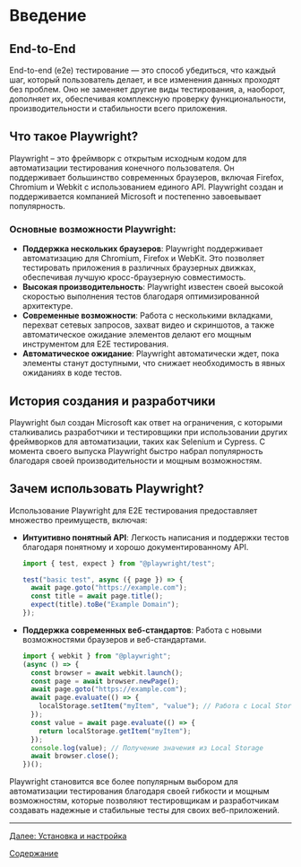 # Введение

## End-to-End

End-to-end (e2e) тестирование — это способ убедиться, что каждый шаг, который пользователь делает, и все изменения данных проходят без проблем. Оно не заменяет другие виды тестирования, а, наоборот, дополняет их, обеспечивая комплексную проверку функциональности, производительности и стабильности всего приложения.

## Что такое Playwright?

Playwright – это фреймворк с открытым исходным кодом для автоматизации тестирования конечного пользователя. Он поддерживает большинство современных браузеров, включая Firefox, Chromium и Webkit с использованием единого API. Playwright создан и поддерживается компанией Microsoft и постепенно завоевывает популярность.

### Основные возможности Playwright:

- **Поддержка нескольких браузеров**: Playwright поддерживает автоматизацию для Chromium, Firefox и WebKit. Это позволяет тестировать приложения в различных браузерных движках, обеспечивая лучшую кросс-браузерную совместимость.
- **Высокая производительность**: Playwright известен своей высокой скоростью выполнения тестов благодаря оптимизированной архитектуре.
- **Современные возможности**: Работа с несколькими вкладками, перехват сетевых запросов, захват видео и скриншотов, а также автоматическое ожидание элементов делают его мощным инструментом для E2E тестирования.
- **Автоматическое ожидание**: Playwright автоматически ждет, пока элементы станут доступными, что снижает необходимость в явных ожиданиях в коде тестов.

## История создания и разработчики

Playwright был создан Microsoft как ответ на ограничения, с которыми сталкивались разработчики и тестировщики при использовании других фреймворков для автоматизации, таких как Selenium и Cypress. С момента своего выпуска Playwright быстро набрал популярность благодаря своей производительности и мощным возможностям.

## Зачем использовать Playwright?

Использование Playwright для E2E тестирования предоставляет множество преимуществ, включая:

- **Интуитивно понятный API**: Легкость написания и поддержки тестов благодаря понятному и хорошо документированному API.

  ```typescript
  import { test, expect } from "@playwright/test";

  test("basic test", async ({ page }) => {
    await page.goto("https://example.com");
    const title = await page.title();
    expect(title).toBe("Example Domain");
  });
  ```

- **Поддержка современных веб-стандартов**: Работа с новыми возможностями браузеров и веб-стандартами.
  ```typescript
  import { webkit } from "@playwright";
  (async () => {
    const browser = await webkit.launch();
    const page = await browser.newPage();
    await page.goto("https://example.com");
    await page.evaluate(() => {
      localStorage.setItem("myItem", "value"); // Работа с Local Storage
    });
    const value = await page.evaluate(() => {
      return localStorage.getItem("myItem");
    });
    console.log(value); // Получение значения из Local Storage
    await browser.close();
  })();
  ```

Playwright становится все более популярным выбором для автоматизации тестирования благодаря своей гибкости и мощным возможностям, которые позволяют тестировщикам и разработчикам создавать надежные и стабильные тесты для своих веб-приложений.

---

[Далее: Установка и настройка](../sections/2_installation_and_setup.md)

[Содержание](../sections.md)
